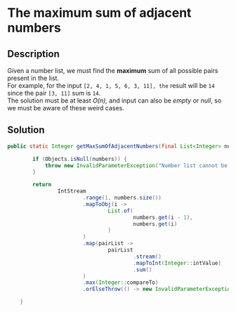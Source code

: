 # The maximum sum of adjacent numbers

## Description

Given a number list, we must find the **maximum** sum of all possible pairs present in the list.  
For example, for the input `[2, 4, 1, 5, 6, 3, 11], the` result will be `14` since the pair `[3, 11]` sum is `14`.  
The solution must be at least _O(n),_ and input can also be *empty* or *null*, so we must be aware of these weird cases.

## Solution

````Java
public static Integer getMaxSumOfAdjacentNumbers(final List<Integer> numbers) {

        if (Objects.isNull(numbers)) {
            throw new InvalidParameterException("Number list cannot be null.");
        }

        return
                IntStream
                        .range(1, numbers.size())
                        .mapToObj(i ->
                                List.of(
                                        numbers.get(i - 1),
                                        numbers.get(i)
                                )
                        )
                        .map(pairList ->
                                pairList
                                        .stream()
                                        .mapToInt(Integer::intValue)
                                        .sum()
                        )
                        .max(Integer::compareTo)
                        .orElseThrow(() -> new InvalidParameterException("Cannot operate with items whose size is less than two."));

    }
````
